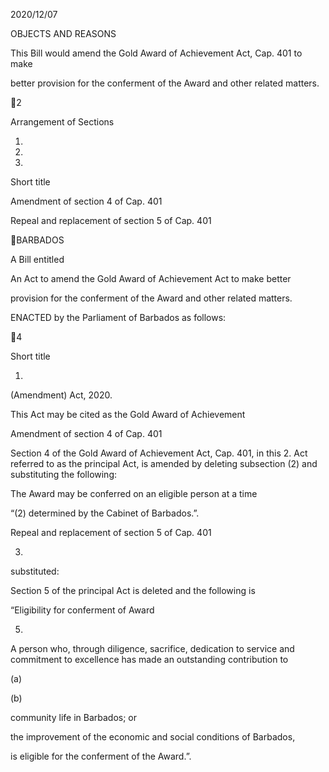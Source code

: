 2020/12/07

OBJECTS AND REASONS

This Bill would amend the Gold Award of Achievement Act, Cap. 401 to make

better provision for the conferment of the Award and other related matters.

2

Arrangement of Sections

1.

2.

3.

Short title

Amendment of section 4 of Cap. 401

Repeal and replacement of section 5 of Cap. 401

BARBADOS

A Bill entitled

An  Act  to  amend  the  Gold  Award  of  Achievement  Act  to  make  better

provision for the conferment of the Award and other related matters.

ENACTED by the Parliament of Barbados as follows:

4

Short title

1.
(Amendment) Act, 2020.

This  Act  may  be  cited  as  the  Gold  Award  of  Achievement

Amendment of section 4 of Cap. 401

Section 4 of the Gold Award of Achievement Act, Cap. 401, in this
2.
Act referred to as the principal Act, is amended by deleting subsection (2) and
substituting the following:

The  Award  may  be  conferred  on  an  eligible  person  at  a  time

“(2)
determined by the Cabinet of Barbados.”.

Repeal and replacement of section 5 of Cap. 401

3.
substituted:

Section  5  of  the  principal  Act  is  deleted  and  the  following  is

“Eligibility for conferment of Award

5.
A  person  who,  through  diligence,  sacrifice,  dedication  to
service  and  commitment  to  excellence  has  made  an  outstanding
contribution to

(a)

(b)

community life in Barbados; or

the improvement of the economic and social conditions of
Barbados,

is eligible for the conferment of the Award.”.


